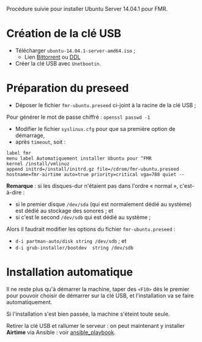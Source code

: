 Procédure suivie pour installer Ubuntu Server 14.04.1 pour FMR.

# Création de la clé USB

- Télécharger `ubuntu-14.04.1-server-amd64.iso` ;
  - Lien [Bittorrent](http://releases.ubuntu.com/14.04.1/ubuntu-14.04.1-desktop-amd64.iso.torrent) ou [DDL](http://releases.ubuntu.com/14.04.1/ubuntu-14.04.1-server-amd64.iso)
- Créer la clé USB avec `Unetbootin`.

# Préparation du preseed

- Déposer le fichier `fmr-ubuntu.preseed` ci-joint à la racine de la clé USB ;

Pour générer le mot de passe chiffré : `openssl passwd -1`

- Modifier le fichier `syslinux.cfg` pour que sa première option de démarrage,
- après `timeout`, soit :

```
label fmr
menu label Automatiquement installer Ubuntu pour ^FMR
kernel /install/vmlinuz
append initrd=/install/initrd.gz file=/cdrom/fmr-ubuntu.preseed hostname=fmr-airtime auto=true priority=critical vga=788 quiet --
```

**Remarque** : si les disques-dur n'étaient pas dans l'ordre « normal »,
c'est-à-dire :

- si le premier disque `/dev/sda` (qui est normalement dédié au système) est dédié au stockage des sonores ; et
- si c'est le second `/dev/sdb` qui est dédié au système ;

Alors il faudrait modifier les options du fichier `fmr-ubuntu.preseed` :

- `d-i partman-auto/disk string /dev/sdb` ; et
- `d-i grub-installer/bootdev  string /dev/sdb`

# Installation automatique

Il ne reste plus qu'à démarrer la machine, taper des `<F10>` dès le premier
*<bip>* pour pouvoir choisir de démarrer sur la clé USB, et l'installation
va se faire automatiquement.

Si l'installation s'est bien passée, la machine s'éteint toute seule.

Retirer la clé USB et rallumer le serveur : on peut maintenant y installer
**Airtime** via Ansible : voir [ansible_playbook](../ansible_playbook).

